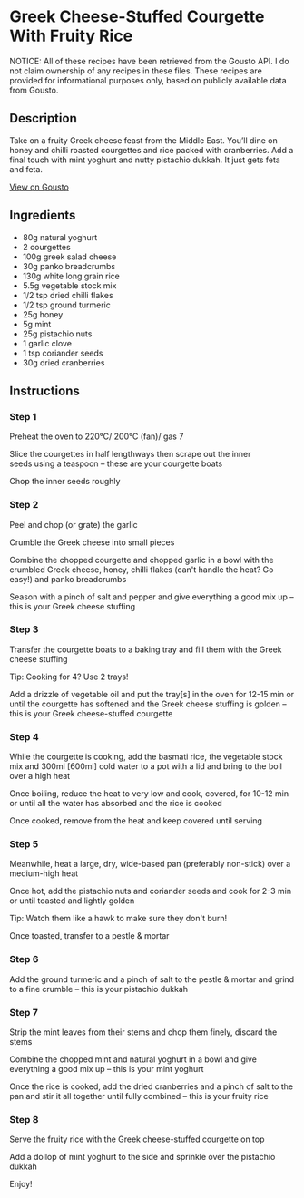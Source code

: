 # Greek Cheese-Stuffed Courgette With Fruity Rice

NOTICE: All of these recipes have been retrieved from the Gousto API. I do not claim ownership of any recipes in these files. These recipes are provided for informational purposes only, based on publicly available data from Gousto.

## Description

Take on a fruity Greek cheese feast from the Middle East. You’ll dine on honey and chilli roasted courgettes and rice packed with cranberries. Add a final touch with mint yoghurt and nutty pistachio dukkah. It just gets feta and feta.

[View on Gousto](https://www.gousto.co.uk/recipes/cookbook/greek-cheese-stuffed-courgette-with-fruity-rice-pistachio-dukkah)

## Ingredients

- 80g natural yoghurt
- 2 courgettes
- 100g greek salad cheese
- 30g panko breadcrumbs
- 130g white long grain rice
- 5.5g vegetable stock mix
- 1/2 tsp dried chilli flakes
- 1/2 tsp ground turmeric
- 25g honey
- 5g mint
- 25g pistachio nuts
- 1 garlic clove
- 1 tsp coriander seeds
- 30g dried cranberries

## Instructions


### Step 1

Preheat the oven to 220°C/ 200°C (fan)/ gas 7

Slice the courgettes in half lengthways then scrape out the inner seeds using a teaspoon – these are your courgette boats

Chop the inner seeds roughly


### Step 2

Peel and chop (or grate) the garlic

Crumble the Greek cheese into small pieces

Combine the chopped courgette and chopped garlic in a bowl with the crumbled Greek cheese, honey, chilli flakes (can't handle the heat? Go easy!) and panko breadcrumbs

Season with a pinch of salt and pepper and give everything a good mix up – this is your Greek cheese stuffing


### Step 3

Transfer the courgette boats to a baking tray and fill them with the Greek cheese stuffing

Tip: Cooking for 4? Use 2 trays!

Add a drizzle of vegetable oil and put the tray<span class="text-danger">[s]</span> in the oven for 12-15 min or until the courgette has softened and the Greek cheese stuffing is golden – this is your Greek cheese-stuffed courgette


### Step 4

While the courgette is cooking, add the basmati rice, the vegetable stock mix and 300ml <span class="text-danger">[600ml] </span>cold water to a pot with a lid and bring to the boil over a high heat

Once boiling, reduce the heat to very low and cook, covered, for 10-12 min or until all the water has absorbed and the rice is cooked

Once cooked, remove from the heat and keep covered until serving


### Step 5

Meanwhile, heat a large, dry, wide-based pan (preferably non-stick) over a medium-high heat

Once hot, add the pistachio nuts and coriander seeds and cook for 2-3 min or until toasted and lightly golden

Tip: Watch them like a hawk to make sure they don't burn!

Once toasted, transfer to a pestle & mortar


### Step 6

Add the ground turmeric and a pinch of salt to the pestle & mortar and grind to a fine crumble – this is your pistachio dukkah


### Step 7

Strip the mint leaves from their stems and chop them finely, discard the stems

Combine the chopped mint and natural yoghurt in a bowl and give everything a good mix up – this is your mint yoghurt

Once the rice is cooked, add the dried cranberries and a pinch of salt to the pan and stir it all together until fully combined – this is your fruity rice

### Step 8

Serve the fruity rice with the Greek cheese-stuffed courgette on top

Add a dollop of mint yoghurt to the side and sprinkle over the pistachio dukkah

Enjoy!

